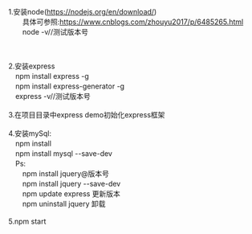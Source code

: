 1.安装node(https://nodejs.org/en/download/)<br />
  &#x3000;&#x3000;具体可参照:https://www.cnblogs.com/zhouyu2017/p/6485265.html<br />
  &#x3000;&#x3000;node -v//测试版本号

<br />
<br />
2.安装express<br />
  &#x3000;npm install express -g<br />
  &#x3000;npm install express-generator -g<br />
  &#x3000;express -v//测试版本号
  
<br />
<br />
3.在项目目录中express demo初始化express框架

<br />
<br />
4.安装mySql: <br />
  &#x3000;npm install <br />
  &#x3000;npm install mysql --save-dev
<br />
&#x3000;Ps: <br />
  &#x3000;&#x3000;npm install jquery@版本号<br />
  &#x3000;&#x3000;npm install jquery --save-dev<br />
  &#x3000;&#x3000;npm update express 更新版本<br />
  &#x3000;&#x3000;npm uninstall jquery 卸载

<br />
<br />
5.npm start
